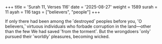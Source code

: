 +++
title = 'Surah 11, Verses 116'
date = '2025-08-27'
weight = 1589
surah = 11
ayah = 116
tags = ["believers", "people"]
+++

If only there had been among the ˹destroyed˺ peoples before you, ˹O believers,˺ virtuous individuals who forbade corruption in the land—other than the few We had saved ˹from the torment˺. But the wrongdoers ˹only˺ pursued their ˹worldly˺ pleasures, becoming wicked.